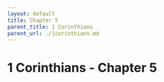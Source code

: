 ```yaml
---
layout: default
title: Chapter 5
parent_title: 1 Corinthians
parent_url: ./1corinthians.md
---
```


# 1 Corinthians - Chapter 5
